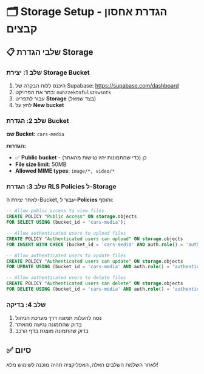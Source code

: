 # 🗂️ Storage Setup - הגדרת אחסון קבצים

## 📋 **שלבי הגדרת Storage**

### **שלב 1: יצירת Storage Bucket**

1. היכנס ללוח הבקרה של Supabase: https://supabase.com/dashboard
2. בחר את הפרויקט: `muhzzektnfulszswsntk`
3. עבור לתפריט **Storage** (בצד שמאל)
4. לחץ על **New bucket**

### **שלב 2: הגדרת Bucket**

**שם Bucket:** `cars-media`

**הגדרות:**
- ✅ **Public bucket** - כן (כדי שהתמונות יהיו נגישות מהאתר)
- **File size limit**: 50MB
- **Allowed MIME types**: `image/*, video/*`

### **שלב 3: הגדרת RLS Policies ל-Storage**

לאחר יצירת ה-Bucket, עבור ל-**Policies** והוסף:

```sql
-- Allow public access to view files
CREATE POLICY "Public Access" ON storage.objects
FOR SELECT USING (bucket_id = 'cars-media');

-- Allow authenticated users to upload files
CREATE POLICY "Authenticated users can upload" ON storage.objects
FOR INSERT WITH CHECK (bucket_id = 'cars-media' AND auth.role() = 'authenticated');

-- Allow authenticated users to update files
CREATE POLICY "Authenticated users can update" ON storage.objects
FOR UPDATE USING (bucket_id = 'cars-media' AND auth.role() = 'authenticated');

-- Allow authenticated users to delete files
CREATE POLICY "Authenticated users can delete" ON storage.objects
FOR DELETE USING (bucket_id = 'cars-media' AND auth.role() = 'authenticated');
```

### **שלב 4: בדיקה**

1. נסה להעלות תמונה דרך מערכת הניהול
2. בדוק שהתמונה נגישה מהאתר
3. בדוק שהתמונה מוצגת בדף הרכב

## ✅ **סיום**

לאחר השלמת השלבים האלה, האפליקציה תהיה מוכנה לשימוש מלא!
